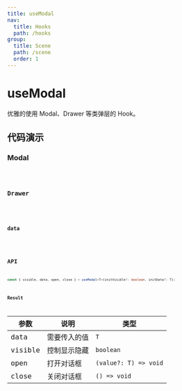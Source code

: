 ```yaml
---
title: useModal
nav:
  title: Hooks
  path: /hooks
group:
  title: Scene
  path: /scene
  order: 1
---
```


# useModal

优雅的使用 Modal、Drawer 等类弹层的 Hook。

## 代码演示

### Modal

<code src="./__demo__/demo01.tsx" />

### Drawer

<code src="./__demo__/demo02.tsx" />

### data

<code src="./__demo__/demo03.tsx" />

## API

```ts
const { visible, data, open, close } = useModal<T>(initVisible?: boolean, initData?: T);
```

### Result

|参数|说明|类型|
|---|---|---|
|data|需要传入的值|`T`|
|visible|控制显示隐藏|`boolean`|
|open|打开对话框|`(value?: T) => void`|
|close|关闭对话框|`() => void`|
